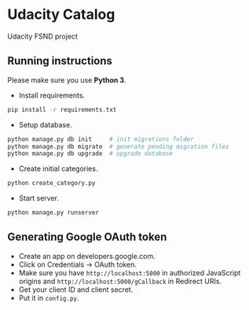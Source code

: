 # Udacity Catalog

Udacity FSND project


## Running instructions

Please make sure you use **Python 3**.

* Install requirements.

```sh
pip install -r requirements.txt
```

* Setup database.

```sh
python manage.py db init     # init migrations folder
python manage.py db migrate  # generate pending migration files
python manage.py db upgrade  # upgrade database
```

* Create initial categories.

```sh
python create_category.py
```

* Start server.

```sh
python manage.py runserver
```


## Generating Google OAuth token

* Create an app on developers.google.com.
* Click on Credentials -> OAuth token.
* Make sure you have `http://localhost:5000` in authorized JavaScript origins and `http://localhost:5000/gCallback` in Redirect URIs.
* Get your client ID and client secret.
* Put it in `config.py`.
